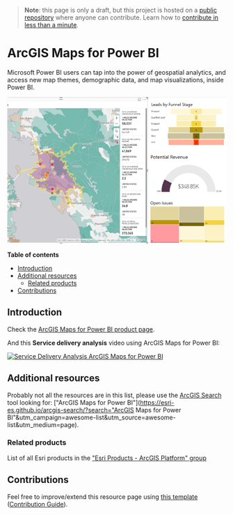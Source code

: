 > **Note**: this page is only a draft, but this project is hosted on a [public repository](https://github.com/hhkaos/awesome-arcgis) where anyone can contribute. Learn how to [contribute in less than a minute](https://github.com/hhkaos/awesome-arcgis/blob/master/CONTRIBUTING.md#contributions).

# ArcGIS Maps for Power BI

Microsoft Power BI users can tap into the power of geospatial analytics, and access new map themes, demographic data, and map visualizations, inside Power BI.

![ArcGIS for INSPIRE - Extension Screenshot](../product-thumbnails/arcgis-maps-for-power-bi.png)

<!-- START doctoc generated TOC please keep comment here to allow auto update -->
<!-- DON'T EDIT THIS SECTION, INSTEAD RE-RUN doctoc TO UPDATE -->
**Table of contents**

- [Introduction](#introduction)
- [Additional resources](#additional-resources)
  - [Related products](#related-products)
- [Contributions](#contributions)

<!-- END doctoc generated TOC please keep comment here to allow auto update -->

## Introduction

Check the [ArcGIS Maps for Power BI product page](http://www.esri.com/software/arcgis/arcgis-maps-for-power-bi).

And this **Service delivery analysis** video using ArcGIS Maps for Power BI:

[![Service Delivery Analysis ArcGIS Maps for Power BI](https://i.ytimg.com/vi/IV8DvF79wM0/hqdefault.jpg)](https://www.youtube.com/watch?v=IV8DvF79wM0)

## Additional resources

Probably not all the resources are in this list, please use the [ArcGIS Search](https://esri-es.github.io/arcgis-search/) tool looking for: ["ArcGIS Maps for Power BI"](https://esri-es.github.io/arcgis-search/?search="ArcGIS Maps for Power BI"&utm_campaign=awesome-list&utm_source=awesome-list&utm_medium=page).

### Related products

List of all Esri products in the ["Esri Products - ArcGIS Platform" group](https://awesome-arcgis.maps.arcgis.com/home/group.html?id=663480a878724c42aef09a523a8d5139&view=list&start=1&num=20#content)

## Contributions

Feel free to improve/extend this resource page using [this template](https://github.com/hhkaos/awesome-arcgis/blob/master/templates/PRODUCT_PAGE_TEMPLATE.md) ([Contribution Guide](https://github.com/hhkaos/awesome-arcgis/blob/master/CONTRIBUTING.md)).

